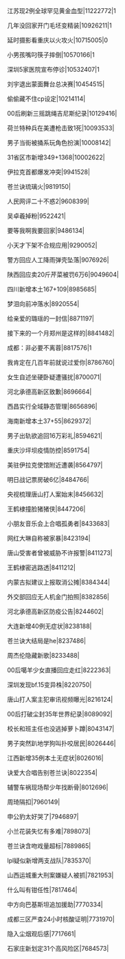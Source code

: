 江苏现2例全球罕见黄金血型|11222772|1

几年没回家开门毛坯变精装|10926211|1

延时摄影看重庆以火攻火|10715005|0

小男孩嘴叼筷子摔倒|10570166|1

深圳5家医院宣布停诊|10532407|1

刘宇退出蒙面舞台总决赛|10454515|

偷偷藏不住cp设定|10214114|

00后刷新三摇跳绳吉尼斯纪录|10129416|

荷兰特种兵在美遭枪击致1死|10093533|

男子当街被捅系玩角色扮演|10008142|

31省区市新增349+1368|10002622|

伊拉克首都爆发冲突|9941528|

苍兰诀琉璃火|9819150|

人民网评二十不惑2|9608399|

吴卓羲掉粉|9522421|

要等我啊我要回家|9486134|

小天才下架不合规应用|9290052|

警方回应人工降雨弹壳坠落|9076926|

陕西回应卖20斤芹菜被罚6万6|9049604|

四川新增本土167+109|8985685|

梦泪向前冲落水|8920554|

给亲爱的璐瑶的一封信|8871197|

接下来的一个月郑州是这样的|8841482|

成都：非必要不离蓉|8817576|1

我肯定在几百年前就说过爱你|8786760|

女生自述坐硬卧疑遭骚扰|8700071|

河北承德高新区致歉|8696664|

西昌实行全域静态管理|8656896|

海南新增本土37+55|8629372|

男子出轨欲追回16万彩礼|8594621|

重庆沙坪坝疫情防控|8591754|

美驻伊拉克使馆附近遭袭|8564797|

明日战记票房破6亿|8484766|

央视梳理唐山打人案始末|8456632|

王鹤棣撞脸猪猪侠|8447206|

小朋友音乐会上合唱孤勇者|8433683|

网红大琳自称被家暴|8423194|

唐山受害者曾被威胁不许报警|8411273|

王鹤棣密逃路透|8411212|

内蒙古拟建议上报取消公摊|8384344|

外交部回应无人机金门拍照|8382856|

河北承德高新区防疫公告|8244602|

大连新增40例无症状|8238188|

苍兰诀大结局是he|8237486|

周杰伦隐藏新歌|8233488|

00后噶羊少女直播回应走红|8222363|

深圳发现bf.15变异株|8220750|

唐山打人案主犯审讯视频曝光|8216124|

00后打破尘封35年世界纪录|8089092|

校长和班主任也没逃掉萝卜蹲|8043147|

男子突然趴地学狗叫扑咬居民|8026446|

江西新增35例本土无症状|8026016|

诀爱大合唱告别苍兰诀|8022354|

辅警车祸现场帮少年找断骨|8012696|

周琦隔扣|7960149|

申公豹太好哭了|7946897|

小兰花装失忆有多难|7898073|

苍兰诀含吻戏量超标|7889865|

lpl疑似新增两支战队|7835370|

山西运城重大刑案嫌疑人被抓|7821953|

什么叫有钳任性|7817464|

中方向巴基斯坦追加援助|7770334|

成都三区严查24小时核酸证明|7731970|

隐入尘烟观后感|7717661|

石家庄新划定31个高风险区|7684573|

